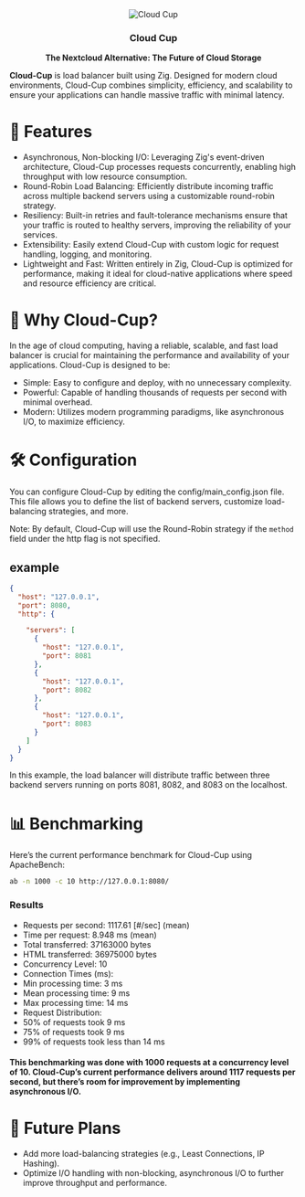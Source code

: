 
<div align="center">
  <img src="https://github.com/user-attachments/assets/6b5aae46-2ac0-4c2f-a98c-675f2bf02350"  alt="Cloud Cup">
     <h3>Cloud Cup</h3>
  <p><strong>The Nextcloud Alternative: The Future of Cloud Storage</strong></p>
</div>



**Cloud-Cup** is load balancer built using Zig. Designed for modern cloud environments, Cloud-Cup combines simplicity, efficiency, and scalability to ensure your applications can handle massive traffic with minimal latency.

# 🚀 Features
- Asynchronous, Non-blocking I/O: Leveraging Zig's event-driven architecture, Cloud-Cup processes requests concurrently, enabling high throughput with low resource consumption.
- Round-Robin Load Balancing: Efficiently distribute incoming traffic across multiple backend servers using a customizable round-robin strategy.
- Resiliency: Built-in retries and fault-tolerance mechanisms ensure that your traffic is routed to healthy servers, improving the reliability of your services.
- Extensibility: Easily extend Cloud-Cup with custom logic for request handling, logging, and monitoring.
- Lightweight and Fast: Written entirely in Zig, Cloud-Cup is optimized for performance, making it ideal for cloud-native applications where speed and resource efficiency are critical.

# 🎯 Why Cloud-Cup?
In the age of cloud computing, having a reliable, scalable, and fast load balancer is crucial for maintaining the performance and availability of your applications. Cloud-Cup is designed to be:

- Simple: Easy to configure and deploy, with no unnecessary complexity.
- Powerful: Capable of handling thousands of requests per second with minimal overhead.
- Modern: Utilizes modern programming paradigms, like asynchronous I/O, to maximize efficiency.

# 🛠️ Configuration
You can configure Cloud-Cup by editing the config/main_config.json file. This file allows you to define the list of backend servers, customize load-balancing strategies, and more.

Note: By default, Cloud-Cup will use the Round-Robin strategy if the `method` field  under the http flag is not specified.

## example 
```json
{
  "host": "127.0.0.1",
  "port": 8080,
  "http": {

    "servers": [
      {
        "host": "127.0.0.1",
        "port": 8081
      },
      {
        "host": "127.0.0.1",
        "port": 8082
      },
      {
        "host": "127.0.0.1",
        "port": 8083
      }
    ]
  }
}
```
In this example, the load balancer will distribute traffic between three backend servers running on ports 8081, 8082, and 8083 on the localhost.

# 📊 Benchmarking
Here’s the current performance benchmark for Cloud-Cup using ApacheBench:
```bash
ab -n 1000 -c 10 http://127.0.0.1:8080/
```
### Results
- Requests per second: 1117.61 [#/sec] (mean)
- Time per request: 8.948 ms (mean)
- Total transferred: 37163000 bytes
- HTML transferred: 36975000 bytes
- Concurrency Level: 10
- Connection Times (ms):
- Min processing time: 3 ms
- Mean processing time: 9 ms
- Max processing time: 14 ms
- Request Distribution:
- 50% of requests took 9 ms
- 75% of requests took 9 ms
- 99% of requests took less than 14 ms
#### This benchmarking was done with 1000 requests at a concurrency level of 10. Cloud-Cup’s current performance delivers around 1117 requests per second, but there’s room for improvement by implementing asynchronous I/O.

# 🌟 Future Plans
- Add more load-balancing strategies (e.g., Least Connections, IP Hashing).
- Optimize I/O handling with non-blocking, asynchronous I/O to further improve throughput and performance.
